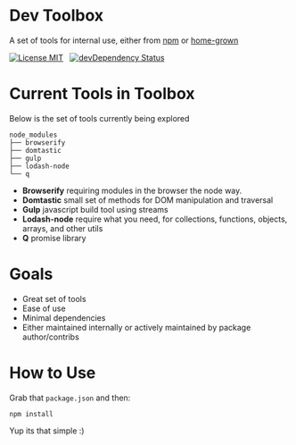 Dev Toolbox
===========
A set of tools for internal use, either from [npm](https://www.npmjs.org/) or [home-grown](https://github.com/freepeople/home-grown)

[![License MIT](http://img.shields.io/npm/l/devtools.svg?style=flat)](https://github.com/freepeople/dev-toolbox/blob/master/LICENSE) &nbsp;
[![devDependency Status](http://img.shields.io/david/dev/freepeople/dev-toolbox.svg?style=flat)](https://david-dm.org/freepeople/dev-toolbox#info=devDependencies)

Current Tools in Toolbox
========================
Below is the set of tools currently being explored

    node_modules
    ├── browserify
    ├── domtastic
    ├── gulp
    ├── lodash-node
    └── q

+ __Browserify__ requiring modules in the browser the node way.
+ __Domtastic__ small set of methods for DOM manipulation and traversal 
+ __Gulp__ javascript build tool using streams
+ __Lodash-node__ require what you need, for collections, functions, objects, arrays, and other utils
+ __Q__ promise library




Goals
=====
+ Great set of tools
+ Ease of use
+ Minimal dependencies 
+ Either maintained internally or actively maintained by package author/contribs


How to Use
==========
Grab that `package.json` and then:

`npm install`

Yup its that simple :)